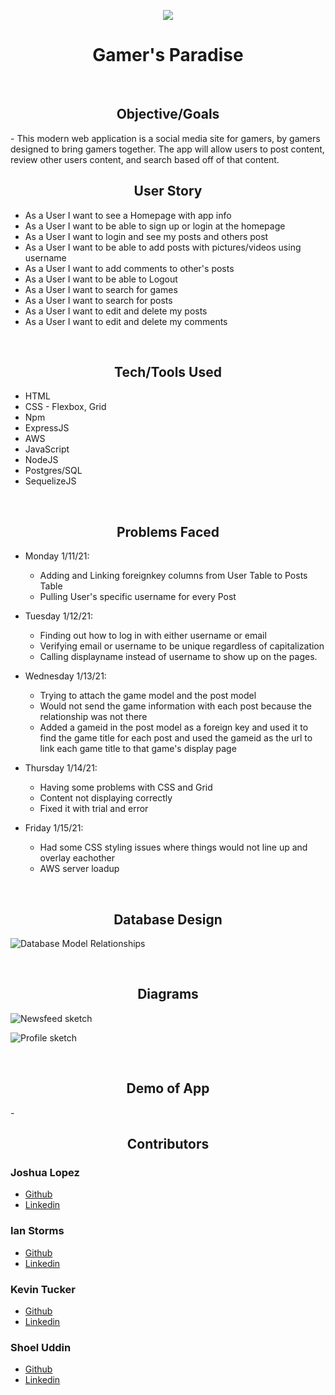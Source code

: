 <p align="center"><tb><img  src="https://visitor-badge.glitch.me/badge?page_id=shoel-uddin.Gamers_Paradise"/></tb></p>

<h1 align="center"> Gamer's Paradise </h1>
<br>

<h2 align="center"> Objective/Goals </h2>
- This modern web application is a social media site for gamers, by gamers designed to bring gamers together. The app will allow users to post content, review other users content, and search based off of that content. 


<br>
<h2 align="center"> User Story </h2>

- As a User I want to see a Homepage with app info
- As a User I want to be able to sign up or login at the homepage
- As a User I want to login and see my posts and others post
- As a User I want to be able to add posts with pictures/videos using username 
- As a User I want to add comments to other's posts
- As a User I want to be able to Logout
- As a User I want to search for games 
- As a User I want to search for posts
- As a User I want to edit and delete my posts
- As a User I want to edit and delete my comments

<br>
<h2 align="center"> Tech/Tools Used </h2>

- HTML
- CSS - Flexbox, Grid
- Npm
- ExpressJS
- AWS
- JavaScript
- NodeJS
- Postgres/SQL
- SequelizeJS

<br>
<h2 align="center"> Problems Faced </h2> 

- Monday 1/11/21:
    - Adding and Linking foreignkey columns from User Table to Posts Table
    - Pulling User's specific username for every Post

- Tuesday 1/12/21:
  - Finding out how to log in with either username or email 
  - Verifying email or username to be unique regardless of capitalization
  - Calling displayname instead of username to show up on the pages.

- Wednesday 1/13/21:
  - Trying to attach the game model and the post model
  - Would not send the game information with each post because the relationship was not there
  - Added a gameid in the post model as a foreign key and used it to find the game title for each post and used the gameid as the url to link each game title to that game's display page

- Thursday 1/14/21:
  - Having some problems with CSS and Grid
  - Content not displaying correctly
  - Fixed it with trial and error

- Friday 1/15/21:
  - Had some CSS styling issues where things would not line up and overlay eachother
  - AWS server loadup

<br>
<h2 align="center"> Database Design </h2>

![Database Model Relationships](./public/images/modelDiagram.png)

<br>
<h2 align="center"> Diagrams  </h2>

![Newsfeed sketch](./public/images/Newsfeed.png)

![Profile sketch](./public/images/Profile.png)

<br>
<h2 align="center"> Demo of App </h2>
-

<br>
<h2 align="center"> Contributors </h2>

### Joshua Lopez

- [Github](https://github.com/JoshuaNow)
- [Linkedin](https://www.linkedin.com/in/joshua-lopez-dev/)

### Ian Storms

- [Github](https://github.com/Stormy110)
- [Linkedin](https://www.linkedin.com/in/ianstorms/)

### Kevin Tucker

- [Github](https://github.com/k5tuck)
- [Linkedin](https://www.linkedin.com/in/ktuck18/)

### Shoel Uddin

- [Github](https://github.com/shoel-uddin)
- [Linkedin](https://www.linkedin.com/in/shoel-uddin/)